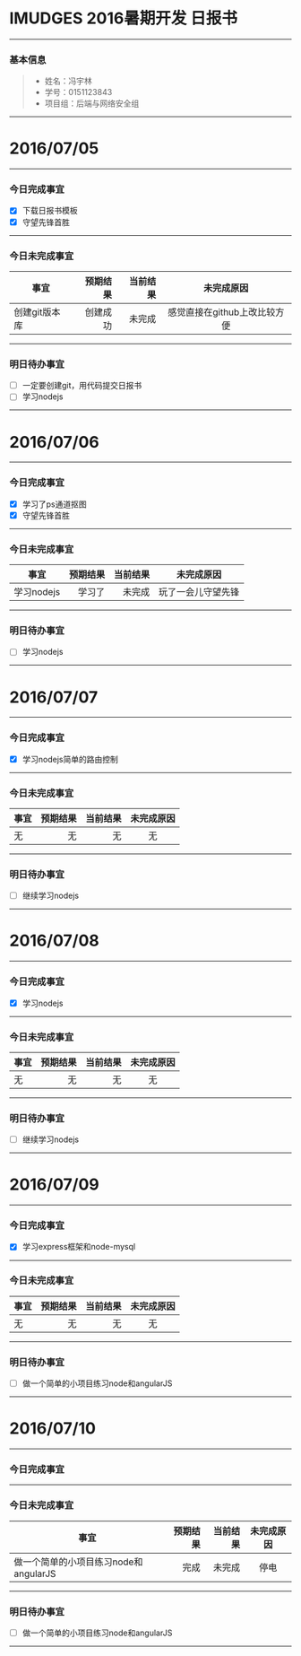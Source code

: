 
# IMUDGES 2016暑期开发 日报书

-------


### 基本信息
> * 姓名：冯宇林
> * 学号：0151123843
> * 项目组：后端与网络安全组

-------


# 2016/07/05

-------

### 今日完成事宜
- [x]  下载日报书模板
- [x]  守望先锋首胜

-----
### 今日未完成事宜


| 事宜     |预期结果| 当前结果  | 未完成原因   | 
| --------   | -----:  | -----:  | :----:  |
| 创建git版本库     | 创建成功    | 未完成   | 感觉直接在github上改比较方便   | 


------
### 明日待办事宜
- [ ] 一定要创建git，用代码提交日报书
- [ ] 学习nodejs

-------


# 2016/07/06

-------

### 今日完成事宜
- [x]  学习了ps通道抠图
- [x]  守望先锋首胜

-----
### 今日未完成事宜


| 事宜     |预期结果| 当前结果  | 未完成原因   | 
| --------   | -----:  | -----:  | :----:  |
| 学习nodejs    | 学习了    | 未完成   | 玩了一会儿守望先锋   | 


------
### 明日待办事宜
- [ ] 学习nodejs

-------
# 2016/07/07

-------

### 今日完成事宜
- [x]  学习nodejs简单的路由控制

-----
### 今日未完成事宜


| 事宜     |预期结果| 当前结果  | 未完成原因   | 
| --------   | -----:  | -----:  | :----:  |
| 无   | 无   | 无  | 无   | 


------
### 明日待办事宜
- [ ] 继续学习nodejs

-------

# 2016/07/08

-------

### 今日完成事宜
- [x]  学习nodejs

-----
### 今日未完成事宜


| 事宜     |预期结果| 当前结果  | 未完成原因   | 
| --------   | -----:  | -----:  | :----:  |
| 无   | 无   | 无  | 无   | 


------
### 明日待办事宜
- [ ] 继续学习nodejs

-------
# 2016/07/09

-------

### 今日完成事宜
- [x]  学习express框架和node-mysql

-----
### 今日未完成事宜


| 事宜     |预期结果| 当前结果  | 未完成原因   | 
| --------   | -----:  | -----:  | :----:  |
| 无   | 无   | 无  | 无   | 


------
### 明日待办事宜
- [ ] 做一个简单的小项目练习node和angularJS

-------
# 2016/07/10

-------

### 今日完成事宜


-----
### 今日未完成事宜


| 事宜     |预期结果| 当前结果  | 未完成原因   | 
| --------   | -----:  | -----:  | :----:  |
| 做一个简单的小项目练习node和angularJS   | 完成   | 未完成  | 停电| 


------
### 明日待办事宜
- [ ] 做一个简单的小项目练习node和angularJS

-------
